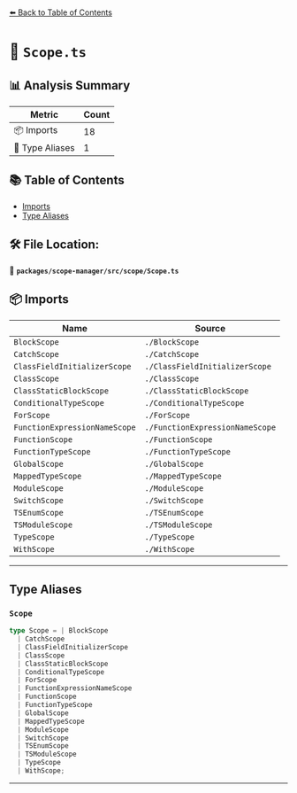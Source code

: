 [⬅️ Back to Table of Contents](../../../../index.md)

# 📄 `Scope.ts`

## 📊 Analysis Summary

| Metric | Count |
|--------|-------|
| 📦 Imports | 18 |
| 📑 Type Aliases | 1 |

## 📚 Table of Contents

- [Imports](#imports)
- [Type Aliases](#type-aliases)

## 🛠️ File Location:
📂 **`packages/scope-manager/src/scope/Scope.ts`**

## 📦 Imports

| Name | Source |
|------|--------|
| `BlockScope` | `./BlockScope` |
| `CatchScope` | `./CatchScope` |
| `ClassFieldInitializerScope` | `./ClassFieldInitializerScope` |
| `ClassScope` | `./ClassScope` |
| `ClassStaticBlockScope` | `./ClassStaticBlockScope` |
| `ConditionalTypeScope` | `./ConditionalTypeScope` |
| `ForScope` | `./ForScope` |
| `FunctionExpressionNameScope` | `./FunctionExpressionNameScope` |
| `FunctionScope` | `./FunctionScope` |
| `FunctionTypeScope` | `./FunctionTypeScope` |
| `GlobalScope` | `./GlobalScope` |
| `MappedTypeScope` | `./MappedTypeScope` |
| `ModuleScope` | `./ModuleScope` |
| `SwitchScope` | `./SwitchScope` |
| `TSEnumScope` | `./TSEnumScope` |
| `TSModuleScope` | `./TSModuleScope` |
| `TypeScope` | `./TypeScope` |
| `WithScope` | `./WithScope` |


---

## Type Aliases

### `Scope`

```ts
type Scope = | BlockScope
  | CatchScope
  | ClassFieldInitializerScope
  | ClassScope
  | ClassStaticBlockScope
  | ConditionalTypeScope
  | ForScope
  | FunctionExpressionNameScope
  | FunctionScope
  | FunctionTypeScope
  | GlobalScope
  | MappedTypeScope
  | ModuleScope
  | SwitchScope
  | TSEnumScope
  | TSModuleScope
  | TypeScope
  | WithScope;
```


---